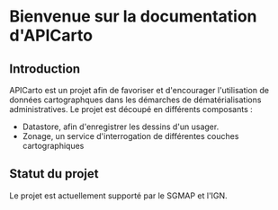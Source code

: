 # Bienvenue sur la documentation d'APICarto



## Introduction

APICarto est un projet afin de favoriser et d'encourager l'utilisation de données cartographques dans les démarches de dématérialisations administratives.
Le projet est découpé en différents composants :

 * Datastore, afin d'enregistrer les dessins d'un usager.
 * Zonage, un service d'interrogation de différentes couches cartographiques

## Statut du projet

Le projet est actuellement supporté par le SGMAP et l'IGN.
